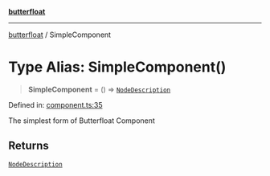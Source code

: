 [**butterfloat**](../index.md)

***

[butterfloat](../index.md) / SimpleComponent

# Type Alias: SimpleComponent()

> **SimpleComponent** = () => [`NodeDescription`](NodeDescription.md)

Defined in: [component.ts:35](https://github.com/WorldMaker/butterfloat/blob/df545ef96728808e6ed86d129bea41fdc458751b/component.ts#L35)

The simplest form of Butterfloat Component

## Returns

[`NodeDescription`](NodeDescription.md)
